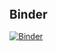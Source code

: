 ## Binder

[![Binder](http://mybinder.org/badge.svg)](https://mybinder.org/v2/gh/ocefpaf/GCOOS_meeting/master)